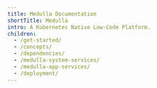 ```yaml
---
title: Medulla Documentation
shortTitle: Medulla
intro: A Kubernetes Native Low-Code Platform.
children:
  - /get-started/
  - /concepts/
  - /dependencies/
  - /medulla-system-services/
  - /medulla-app-services/
  - /deployment/
---
```

